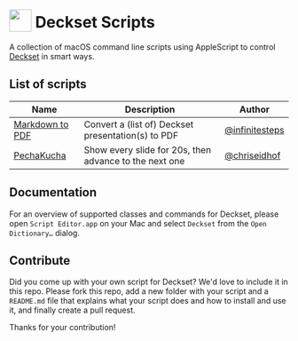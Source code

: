 # <img src="https://deckset.imgix.net/Deckset-Logo.png?auto=format&w=80" width="40" style="vertical-align: bottom;"> Deckset Scripts

A collection of macOS command line scripts using AppleScript to control 
[Deckset](https://www.deckset.com/) in smart ways.


## List of scripts

| Name | Description | Author |
|---|---|--|
| [Markdown to PDF](./markdown-to-pdf) | Convert a (list of) Deckset presentation(s) to PDF | [@infinitesteps](https://github.com/infinitesteps) |
| [PechaKucha](./pecha-kucha) | Show every slide for 20s, then advance to the next one | [@chriseidhof](https://github.com/chriseidhof) |

## Documentation 

For an overview of supported classes and commands for Deckset, please open `Script Editor.app` on your Mac and select `Deckset` from the `Open Dictionary…` dialog.

## Contribute

Did you come up with your own script for Deckset? We'd love to include it in this repo. 
Please fork this repo, add a new folder with your script and a `README.md` file that 
explains what your script does and how to install and use it, and finally create a pull 
request.

Thanks for your contribution!
